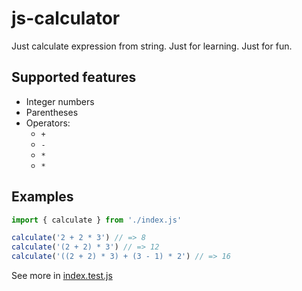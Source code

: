# js-calculator

Just calculate expression from string.
Just for learning.
Just for fun.

## Supported features
* Integer numbers
* Parentheses
* Operators:
  * `+`
  * `-`
  * `*`
  * `*`

## Examples

```javascript
import { calculate } from './index.js'

calculate('2 + 2 * 3') // => 8
calculate('(2 + 2) * 3') // => 12
calculate('((2 + 2) * 3) + (3 - 1) * 2') // => 16
```

See more in [index.test.js](test/index.test.js)
